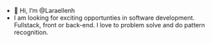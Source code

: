 - 👋 Hi, I’m @Laraellenh
- I am looking for exciting opportunties in software development. Fullstack, front or back-end. I love to problem solve and do pattern recognition.



<!---
Laraellenh/Laraellenh is a ✨ special ✨ repository because its `README.md` (this file) appears on your GitHub profile.
You can click the Preview link to take a look at your changes.
--->
